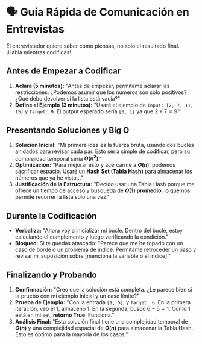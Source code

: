 # 🗣️ Guía Rápida de Comunicación en Entrevistas

El entrevistador quiere saber cómo piensas, no solo el resultado final. ¡Habla mientras codificas!

## Antes de Empezar a Codificar

1.  **Aclara (5 minutos):** "Antes de empezar, permítame aclarar las restricciones. ¿Podemos asumir que los números son solo positivos? ¿Qué debo devolver si la lista está vacía?"
2.  **Define el Ejemplo (3 minutos):** "Usaré el ejemplo de `Input: [2, 7, 11, 15]` y `Target: 9`. El output esperado sería `[0, 1]` ya que $2 + 7 = 9$."

## Presentando Soluciones y Big O

1.  **Solución Inicial:** "Mi primera idea es la fuerza bruta, usando dos bucles anidados para revisar cada par. Esto sería simple de codificar, pero su complejidad temporal sería **$O(n^2)$**."
2.  **Optimización:** "Para mejorar esto y acercarme a **$O(n)$**, podemos sacrificar espacio. Usaré un **Hash Set (Tabla Hash)** para almacenar los números que ya he visto..."
3.  **Justificación de la Estructura:** "Decido usar una Tabla Hash porque me ofrece un tiempo de acceso y búsqueda de **$O(1)$ promedio**, lo que nos permite recorrer la lista solo una vez."

## Durante la Codificación

* **Verbaliza:** "Ahora voy a inicializar mi bucle. Dentro del bucle, estoy calculando el complemento y luego verificando la condición."
* **Bloqueo:** Si te quedas atascado: "Parece que me he topado con un caso de borde o un problema de índice. Permítame retroceder un paso y revisar mi suposición sobre [menciona la variable o el índice]."

## Finalizando y Probando

1.  **Confirmación:** "Creo que la solución está completa. ¿Le parece bien si la pruebo con mi ejemplo inicial y un caso límite?"
2.  **Prueba de Ejemplo:** "Con la entrada `[1, 5]`, y `Target: 6`. En la primera iteración, veo el 1, almaceno 1. En la segunda, busco $6-5=1$. Como 1 está en mi set, **retorno True**. Funciona."
3.  **Análisis Final:** "Esta solución final tiene una complejidad temporal de **$O(n)$** y una complejidad espacial de **$O(n)$** para almacenar la Tabla Hash. Esto es óptimo para la mayoría de los casos."